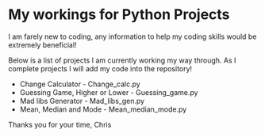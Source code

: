 # My workings for Python Projects

I am farely new to coding, any information to help my coding skills would be extremely beneficial!

Below is a list of projects I am currently working my way through. As I complete projects I will add my code into the repository!

  - Change Calculator - Change_calc.py
  - Guessing Game, Higher or Lower - Guessing_game.py
  - Mad libs Generator - Mad_libs_gen.py
  - Mean, Median and Mode - Mean_median_mode.py

Thanks you for your time,
Chris 
